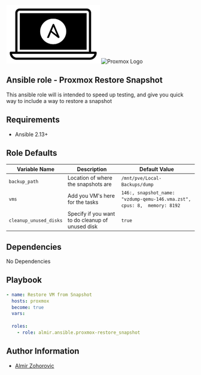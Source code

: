 <img src="https://raw.githubusercontent.com/geerlingguy/mac-dev-playbook/master/files/Mac-Dev-Playbook-Logo.png" width="250" height="156" alt="Playbook Logo" />
<img src="https://img.icons8.com/?size=100&id=GxnnEGl75yew&format=png&color=000000" width="250" height="156" alt="Proxmox Logo" />

## Ansible role - Proxmox Restore Snapshot

This ansible role will is intended to speed up testing, and give you quick way to include a way to restore a snapshot

## Requirements

- Ansible 2.13+

## Role Defaults

| Variable Name         | Description                                                          | Default Value                                                       |
|-----------------------|----------------------------------------------------------------------|---------------------------------------------------------------------|
| `backup_path`         | Location of where the snapshots are            | `/mnt/pve/Local-Backups/dump` |
| `vms`                 | Add you VM's here for the tasks                | `146:, snapshot_name: "vzdump-qemu-146.vma.zst", cpus: 8,  memory: 8192` |
| `cleanup_unused_disks`  | Specify if you want to do cleanup of unused disk  | `true` |


## Dependencies

No Dependencies

## Playbook

```yaml
- name: Restore VM from Snapshot
  hosts: proxmox
  become: true
  vars:

  roles:
    - role: almir.ansible.proxmox-restore_snapshot
```

## Author Information

-   [Almir Zohorovic](https://github.com/brcak-zmaj)

